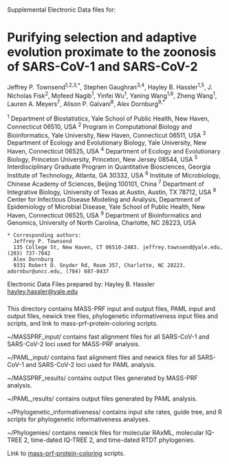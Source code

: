 ###

Supplemental Electronic Data files for:

# Purifying selection and adaptive evolution proximate to the zoonosis of SARS-CoV-1 and SARS-CoV-2 

Jeffrey P. Townsend<sup>1,2,3,\*</sup>, Stephen Gaughran<sup>3,4</sup>, Hayley B. Hassler<sup>1,5</sup>, J. Nicholas Fisk<sup>2</sup>, Mofeed Nagib<sup>1</sup>, Yinfei Wu<sup>1</sup>, Yaning Wang<sup>1,6</sup>, Zheng Wang<sup>1</sup>, Lauren A. Meyers<sup>7</sup>, Alison P. Galvani<sup>8</sup>, Alex Dornburg<sup>9,\*</sup>


<sup>1</sup> Department of Biostatistics, Yale School of Public Health, New Haven, Connecticut 06510, USA
<sup>2</sup> Program in Computational Biology and Bioinformatics, Yale University, New Haven, Connecticut 06511, USA
<sup>3</sup> Department of Ecology and Evolutionary Biology, Yale University, New Haven, Connecticut 06525, USA
<sup>4</sup> Department of Ecology and Evolutionary Biology, Princeton University, Princeton, New Jersey 08544, USA
<sup>5</sup> Interdisciplinary Graduate Program in Quantitative Biosciences, Georgia Institute of Technology, Atlanta, GA 30332, USA
<sup>6</sup> Institute of Microbiology, Chinese Academy of Sciences, Beijing 100101, China
<sup>7</sup> Department of Integrative Biology, University of Texas at Austin, Austin, TX 78712, USA
<sup>8</sup> Center for Infectious Disease Modeling and Analysis, Department of Epidemiology of Microbial Disease, Yale School of Public Health, New Haven, Connecticut 06525, USA
<sup>9</sup> Department of Bioinformatics and Genomics, University of North Carolina, Charlotte, NC 28223, USA

```
* Corresponding authors:
  Jeffrey P. Townsend
  135 College St, New Haven, CT 06510-2483. jeffrey.townsend@yale.edu, (203) 737-7042
  Alex Dornburg
  9331 Robert D. Snyder Rd, Room 357, Charlotte, NC 28223. adornbur@uncc.edu, (704) 687-8437
```
Electronic Data Files prepared by:
Hayley B. Hassler
hayley.hassler@yale.edu


###

This directory contains MASS-PRF input and output files, PAML input and output files, newick tree files, phylogenetic informativeness input files and scripts, and link to mass-prf-protein-coloring scripts.

~/MASSPRF_input/ contains fast alignment files for all SARS-CoV-1 and SARS-CoV-2 loci used for MASS-PRF analysis.

~/PAML_input/ contains fast alignment files and newick files for all SARS-CoV-1 and SARS-CoV-2 loci used for PAML analysis.

~/MASSPRF_results/ contains output files generated by MASS-PRF analysis.

~/PAML_results/ contains output files generated by PAML analysis.

~/Phylogenetic_informativeness/ contains input site rates, guide tree, and R scripts for phylogenetic informativeness analyses.

~/Phylogenies/ contains newick files for molecular RAxML, molecular IQ-TREE 2, time-dated IQ-TREE 2, and time-dated RTDT phylogenies.

Link to [mass-prf-protein-coloring](https://github.com/Townsend-Lab-Yale/massprf-protein-coloring) scripts.

